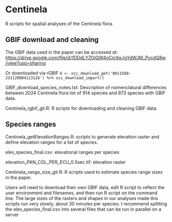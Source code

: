 # Centinela
R scripts for spatial analyses of the Centinela flora. 

## GBIF download and cleaning
The GBIF data used in the paper can be accessed at:
https://drive.google.com/file/d/1DDdLYZOjQW4oCinXqJgYdWJM_PycdQ8w/view?usp=sharing

Or downloaded via rGBIF
``
d <- occ_download_get('0011588-231120084113126') %>%
    occ_download_import()
``

GBIF_download_species_notes.txt: Description of nomenclatural differences between 2024 Centinela flora list of 914 species and 873 species with GBIF data.

Centinela_rgbif_git.R: R scripts for downloading and cleaning GBIF data.

## Species ranges
Centinela_getElevationRanges.R: scripts to generate elevation raster and define elevation ranges for a list of species.

elev_species_final.csv: elevational ranges per species 

elevation_PAN_COL_PER_ECU_0.5sec.tif: elevation raster

Centinela_range_size_git.R: R scripts used to estimate species range sizes in the paper. 

Users will need to download their own GBIF data, edit R script to reflect the user environment and filenames, and then run R script on the command line. The large sizes of the rasters and shapes in our analyses made this scripts run very slowly, about 30 minutes per species. I recommend splitting the elev_species_final.csv into several files that can be run in parallel on a server
